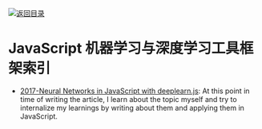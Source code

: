[![返回目录](https://parg.co/UGo)](https://github.com/wxyyxc1992/Awesome-Links) 
 
 
# JavaScript 机器学习与深度学习工具框架索引

- [2017-Neural Networks in JavaScript with deeplearn.js](https://parg.co/Upo): At this point in time of writing the article, I learn about the topic myself and try to internalize my learnings by writing about them and applying them in JavaScript.
